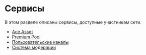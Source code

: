 # Сервисы

В этом разделе описаны сервисы, доступные участникам сети.

- [Ace Asset](ace-asset.md)
- [Premium Pool](premium-pool.md)
- [Пользовательские каналы](user-channels.md)
- [Система модерации](moderation.md)
